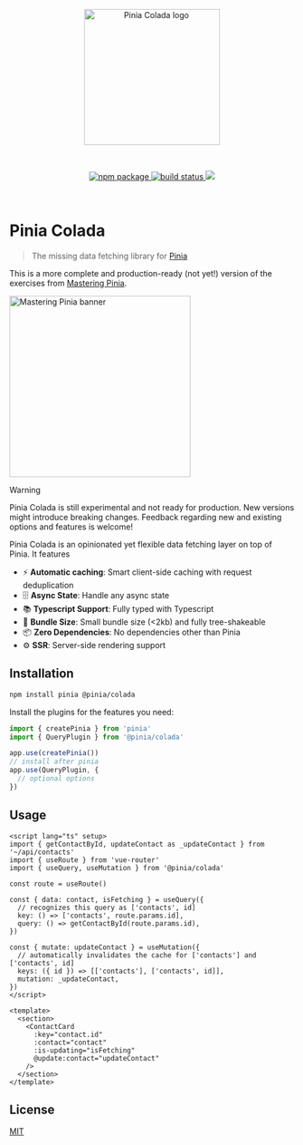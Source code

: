 <p align="center">
  <img width="240" src="https://github.com/posva/pinia-colada/assets/664177/02011637-f94d-4a35-854a-02f7aed86a3c" alt="Pinia Colada logo">
</p>
<br/>
<p align="center">
  <a href="https://npmjs.com/package/@pinia/colada">
    <img src="https://badgen.net/npm/v/@pinia/colada/latest" alt="npm package">
  </a>
  <a href="https://github.com/posva/pinia-colada/actions/workflows/test.yml">
    <img src="https://github.com/posva/pinia-colada/workflows/test/badge.svg" alt="build status">
  </a>
  <a href="https://codecov.io/gh/posva/pinia-colada">
    <img src="https://codecov.io/gh/posva/pinia-colada/branch/main/graph/badge.svg?token=9WqnRrLf1Q"/>
  </a>
</p>
<br/>

# Pinia Colada

> The missing data fetching library for [Pinia](https://pinia.vuejs.org)

This is a more complete and production-ready (not yet!) version of the exercises from [Mastering Pinia](https://masteringpinia.com/).

<a href="https://masteringpinia.com/?utm=pinia-colada-readme">
  <img src="https://github.com/posva/pinia-colada/assets/664177/2f7081a5-90fe-467a-b021-7e709f71603e" width="320" alt="Mastering Pinia banner">
</a>

> [!WARNING]
> Pinia Colada is still experimental and not ready for production. New versions might introduce breaking changes.
> Feedback regarding new and existing options and features is welcome!

Pinia Colada is an opinionated yet flexible data fetching layer on top of Pinia. It features

- ⚡️ **Automatic caching**: Smart client-side caching with request deduplication
- 🗄️ **Async State**: Handle any async state
- 📚 **Typescript Support**: Fully typed with Typescript
  <!-- - 📡 **Network Status**: Handle network status and offline support -->
  <!-- - 🛠 **Devtools**: Integration with the Vue devtools -->
- 💨 **Bundle Size**: Small bundle size (<2kb) and fully tree-shakeable
- 📦 **Zero Dependencies**: No dependencies other than Pinia
- ⚙️ **SSR**: Server-side rendering support

## Installation

```sh
npm install pinia @pinia/colada
```

Install the plugins for the features you need:

```js
import { createPinia } from 'pinia'
import { QueryPlugin } from '@pinia/colada'

app.use(createPinia())
// install after pinia
app.use(QueryPlugin, {
  // optional options
})
```

## Usage

```vue
<script lang="ts" setup>
import { getContactById, updateContact as _updateContact } from '~/api/contacts'
import { useRoute } from 'vue-router'
import { useQuery, useMutation } from '@pinia/colada'

const route = useRoute()

const { data: contact, isFetching } = useQuery({
  // recognizes this query as ['contacts', id]
  key: () => ['contacts', route.params.id],
  query: () => getContactById(route.params.id),
})

const { mutate: updateContact } = useMutation({
  // automatically invalidates the cache for ['contacts'] and ['contacts', id]
  keys: ({ id }) => [['contacts'], ['contacts', id]],
  mutation: _updateContact,
})
</script>

<template>
  <section>
    <ContactCard
      :key="contact.id"
      :contact="contact"
      :is-updating="isFetching"
      @update:contact="updateContact"
    />
  </section>
</template>
```

## License

[MIT](http://opensource.org/licenses/MIT)
